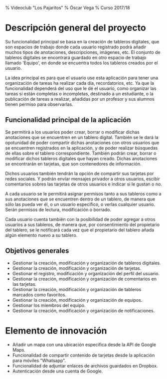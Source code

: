 % Videoclub "Los Pajaritos"
% Óscar Vega
% Curso 2017/18

# Descripción general del proyecto

Su funcionalidad principal se basa en la creación de tableros digitales,
que son espacios de trabajo donde cada usuario registrado podrá añadir
muchos tipos de anotaciones, descripciones, imágenes, etc. El conjunto
de tableros digitales se encontrará guardado en otro espacio de trabajo
llamado 'Equipo', en donde se encuentra todos los tableros creados por el
usuario.

La idea principal es para que el usuario use esta aplicación para tener
una organización de tareas ha realizar cada día, recordatorios, etc.
Ya que la funcionalidad dependerá del uso que le dé el usuario, como
organizar las tareas si están completas o incompletas, destinado a un
estudiante, o la publicación de tareas a realizar, añadidas por un profesor
y sus alumnos tienen permiso para observarlas.

## Funcionalidad principal de la aplicación

Se permitirá a los usuarios poder crear, borrar o modificar dichas
anotaciones que se encuentren en un tablero digital. También se le dará
la opotunidad de poder compartir dichas anotaciones con otros usuarios
que se encuentren registrados en la aplicación, y de poder realizar 
búsquedas de ellas sobre el tablero correspondiente. También podrán crear,
borrar o modificar dichos tableros digitales que hayan creado. Dichas anotaciones
se encontrarán en tarjetas, que son contenedores de información.

Dichos usuarios también tendrán la opción de compartir sus tarjetas
por redes sociales. Y podrán envíar mensajes privador a otros usuarios,
escibir comentarios sobres las tarjetas de otros usuarios e indicar 
si le gustan o no.

A cada usuario se le permitirá asignar permisos tanto a sus tableros como
a sus anotaciones que se encuentren dentro de un tablero, de manera
que sólo las pueda ver él, o un usuario específico, o verlas cualquier
usuario. Serán permisos de lectura, modificación o borrado.

Cada usuario cuenta también con la posibilidad de poder agregar a otros usuarios a sus
tableros, de manera que, por consentimiento del propietario del tablero, se le notificará
cada vez que el propietario del tablero añada algún elemento nuevo a su tablero.

## Objetivos generales

* Gestionar la creación, modificación y organización de tableros digitales.
* Gestionar la creación, modificación y organización de tarjetas.
* Gestionar el registro, modificación y organización del perfil del usuario.
* Gestionar la creación, modificación y organización de comentarios en las tarjetas.
* Gestionar la creación, modificación y organización de tableros marcados como favoritos.
* Gestionar la creación, modificación y organización de equipos.
* Gestionar los miembros del equipo.
* Gestionar la creación, modificación y organización de notificaciones.


# Elemento de innovación

* Añadir un mapa con una ubicación especifica desde la API de Google Maps.
* Funcionalidad de compartir contenido de tarjetas desde la aplicación para móviles
"Whatsapp".
* Funcionalidad de adjuntar enlaces de archivos guardados en Dropbox.
* Autenticación desde una cuenta de Google.
